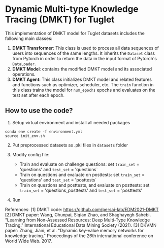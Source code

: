 # Dynamic Multi-type Knowledge Tracing (DMKT) for Tuglet

This implementation of DMKT model for Tuglet datasets includes the following main classes:

1. **DMKT Transformer**: This class is used to process all data sequences of users into sequences of the same lengths. It inherits the `Dataset` class from Pytorch in order to return the data in the input format of Pytorch's `DataLoader`.
2. **DMKT Model**: contains the modified DMKT model and its associated operations.
2. **DMKT Agent**: This class initializes DMKT model and related features and functions such as optimizer, scheduler, etc. The `train` function in this class trains the model for `num_epochs` epochs and evaluates on the test set after each epoch.


## How to use the code?
1. Setup virtual environment and install all needed packages 
```
conda env create -f environment.yml
source init_env.sh
```
2. Put preprocessed datasets as .pkl files in `datasets` folder
3. Modify config file:
    - Train and evaluate on challenge questions: set `train_set` = 'questions' and `test_set` = 'questions`
    - Train on questions and evaluate on posttests: set `train_set` = 'questions' and `test_set` = 'posttests`
    - Train on questions and posttests, and evaluate on posttests: set `train_set` = 'questions_posttests' and `test_set` = 'posttests'

4. Run 

References:
[1] DMKT code: https://github.com/persai-lab/EDM2021-DMKT
[2] DMKT paper: Wang, Chunpai, Siqian Zhao, and Shaghayegh Sahebi. "Learning from Non-Assessed Resources: Deep Multi-Type Knowledge Tracing." International Educational Data Mining Society (2021).
[3] DKVMN paper: Zhang, Jiani, et al. "Dynamic key-value memory networks for knowledge tracing." Proceedings of the 26th international conference on World Wide Web. 2017.
